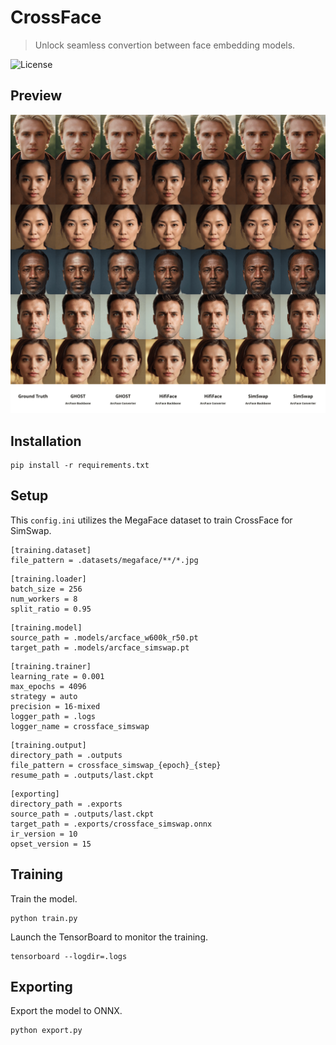 CrossFace
=========

> Unlock seamless convertion between face embedding models.

![License](https://img.shields.io/badge/license-OpenRAIL--MS-green)


Preview
-------

![Preview](https://raw.githubusercontent.com/facefusion/facefusion-labs/master/.github/previews/crossface.png?sanitize=true)


Installation
------------

```
pip install -r requirements.txt
```


Setup
-----

This `config.ini` utilizes the MegaFace dataset to train CrossFace for SimSwap.

```
[training.dataset]
file_pattern = .datasets/megaface/**/*.jpg
```

```
[training.loader]
batch_size = 256
num_workers = 8
split_ratio = 0.95
```

```
[training.model]
source_path = .models/arcface_w600k_r50.pt
target_path = .models/arcface_simswap.pt
```

```
[training.trainer]
learning_rate = 0.001
max_epochs = 4096
strategy = auto
precision = 16-mixed
logger_path = .logs
logger_name = crossface_simswap
```

```
[training.output]
directory_path = .outputs
file_pattern = crossface_simswap_{epoch}_{step}
resume_path = .outputs/last.ckpt
```

```
[exporting]
directory_path = .exports
source_path = .outputs/last.ckpt
target_path = .exports/crossface_simswap.onnx
ir_version = 10
opset_version = 15
```


Training
--------

Train the model.

```
python train.py
```

Launch the TensorBoard to monitor the training.

```
tensorboard --logdir=.logs
```


Exporting
---------

Export the model to ONNX.

```
python export.py
```
